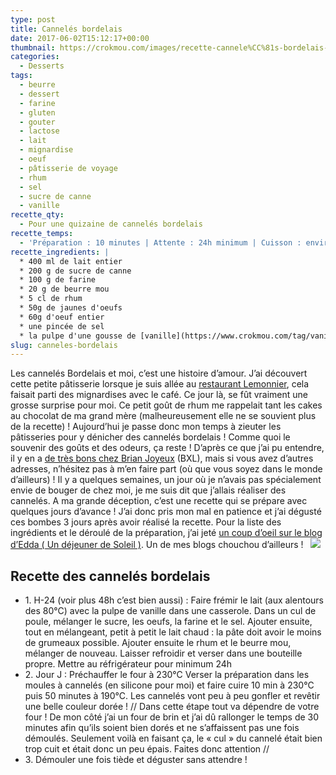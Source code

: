 ```yaml
---
type: post
title: Cannelés bordelais
date: 2017-06-02T15:12:17+00:00
thumbnail: https://crokmou.com/images/recette-cannele%CC%81s-bordelais-rhum-crokmou-blog-cuisine-voyage-1.jpg
categories:
  - Desserts
tags:
  - beurre
  - dessert
  - farine
  - gluten
  - gouter
  - lactose
  - lait
  - mignardise
  - oeuf
  - pâtisserie de voyage
  - rhum
  - sel
  - sucre de canne
  - vanille
recette_qty:
  - Pour une quizaine de cannelés bordelais
recette_temps:
  - 'Préparation : 10 minutes | Attente : 24h minimum | Cuisson : environ 60 minutes'
recette_ingredients: |
  * 400 ml de lait entier
  * 200 g de sucre de canne
  * 100 g de farine
  * 20 g de beurre mou
  * 5 cl de rhum
  * 50g de jaunes d'oeufs
  * 60g d'oeuf entier
  * une pincée de sel
  * la pulpe d'une gousse de [vanille](https://www.crokmou.com/tag/vanille)
slug: canneles-bordelais
---
```


Les cannelés Bordelais et moi, c’est une histoire d’amour. J’ai découvert cette petite pâtisserie lorsque je suis allée au [restaurant Lemonnier](http://www.crokmou.com/2016/07/lemonnier-restaurant-eric-tristan-martin), cela faisait parti des mignardises avec le café. Ce jour là, se fût vraiment une grosse surprise pour moi. Ce petit goût de rhum me rappelait tant les cakes au chocolat de ma grand mère (malheureusement elle ne se souvient plus de la recette) ! Aujourd’hui je passe donc mon temps à zieuter les pâtisseries pour y dénicher des cannelés bordelais ! Comme quoi le souvenir des goûts et des odeurs, ça reste ! D’après ce que j’ai pu entendre, il y en a [de très bons chez Brian Joyeux](http://www.brianjoyeux.be/) (BXL), mais si vous avez d’autres adresses, n’hésitez pas à m’en faire part (où que vous soyez dans le monde d’ailleurs) ! Il y a quelques semaines, un jour où je n’avais pas spécialement envie de bouger de chez moi, je me suis dit que j’allais réaliser des cannelés. A ma grande déception, c’est une recette qui se prépare avec quelques jours d’avance ! J’ai donc pris mon mal en patience et j’ai dégusté ces bombes 3 jours après avoir réalisé la recette. Pour la liste des ingrédients et le déroulé de la préparation, j’ai jeté [un coup d’oeil sur le blog d’Edda ( Un déjeuner de Soleil )](http://www.undejeunerdesoleil.com/). Un de mes blogs chouchou d’ailleurs !   ![](https://crokmou.com/images/recette-cannele%CC%81s-bordelais-rhum-crokmou-blog-cuisine-voyage-1-5_uz0yea.jpg)

## Recette des cannelés bordelais

* 1\. H-24 (voir plus 48h c’est bien aussi) : Faire frémir le lait (aux alentours des 80°C) avec la pulpe de vanille dans une casserole. Dans un cul de poule, mélanger le sucre, les oeufs, la farine et le sel. Ajouter ensuite, tout en mélangeant, petit à petit le lait chaud : la pâte doit avoir le moins de grumeaux possible. Ajouter ensuite le rhum et le beurre mou, mélanger de nouveau. Laisser refroidir et verser dans une bouteille propre. Mettre au réfrigérateur pour minimum 24h
* 2\. Jour J : Préchauffer le four à 230°C Verser la préparation dans les moules à cannelés (en silicone pour moi) et faire cuire 10 min à 230°C puis 50 minutes à 190°C. Les cannelés vont peu à peu gonfler et revêtir une belle couleur dorée ! // Dans cette étape tout va dépendre de votre four ! De mon côté j’ai un four de brin et j’ai dû rallonger le temps de 30 minutes afin qu’ils soient bien dorés et ne s’affaissent pas une fois démoulés. Seulement voilà en faisant ça, le « cul » du cannelé était bien trop cuit et était donc un peu épais. Faites donc attention //
* 3\. Démouler une fois tiède et déguster sans attendre !